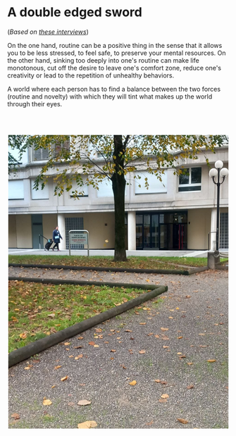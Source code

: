 # A double edged sword
(*Based on [these interviews](../process/2022-11-02-observations.md#interviews)*)

On the one hand, routine can be a positive thing in the sense that it allows you to be less stressed, to feel safe, to preserve your mental resources. On the other hand, sinking too deeply into one's routine can make life monotonous, cut off the desire to leave one's comfort zone, reduce one's creativity or lead to the repetition of unhealthy behaviors.

A world where each person has to find a balance between the two forces (routine and novelty) with which they will tint what makes up the world through their eyes.

 

<br><br>
<p align="center">
 <img
  src="../process/images/2022-10-27/falling_leaf.jpg"
  alt="falling leaf"
  style="display: inline-block; margin: 0 auto; width: 500px">
</p>